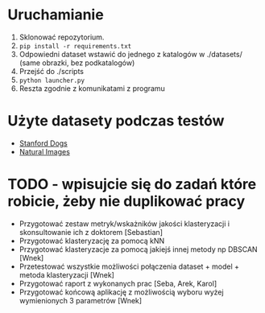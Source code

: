 # Uruchamianie

1. Sklonować repozytorium.
2. `pip install -r requirements.txt`
3. Odpowiedni dataset wstawić do jednego z katalogów w ./datasets/ (same obrazki, bez podkatalogów)
4. Przejść do ./scripts
5. ```python launcher.py```
6. Reszta zgodnie z komunikatami z programu

# Użyte datasety podczas testów
* [Stanford Dogs](http://vision.stanford.edu/aditya86/ImageNetDogs/images.tar)
* [Natural Images](https://www.kaggle.com/prasunroy/natural-images)


# TODO - wpisujcie się do zadań które robicie, żeby nie duplikować pracy
* Przygotować zestaw metryk/wskażników jakości klasteryzacji i skonsultowanie ich z doktorem [Sebastian]
* Przygotować klasteryzację za pomocą kNN
* Przygotować klasteryzacje za pomocą jakiejś innej metody np DBSCAN [Wnek]
* Przetestować wszystkie możliwości połączenia dataset + model + metoda klasteryzacji [Wnek]
* Przygotować raport z wykonanych prac [Seba, Arek, Karol]
* Przygotować końcową aplikację z możliwością wyboru wyżej wymienionych 3 parametrów [Wnek]

